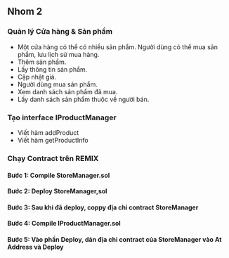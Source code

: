 ## Nhom 2

### Quản lý Cửa hàng & Sản phẩm
- Một cửa hàng có thể có nhiều sản phẩm. Người dùng có thể mua sản phẩm, lưu lịch sử mua hàng.
- Thêm sản phẩm.
- Lấy thông tin sản phẩm.
- Cập nhật giá.
- Người dùng mua sản phẩm.
- Xem danh sách sản phẩm đã mua.
- Lấy danh sách sản phẩm thuộc về người bán.

### Tạo interface IProductManager
- Viết hàm addProduct
- Viết hàm getProductInfo


### Chạy Contract trên REMIX

#### Bước 1: Compile StoreManager.sol
#### Bước 2: Deploy StoreManager,sol
#### Bước 3: Sau khi đã deploy, coppy địa chỉ contract StoreManager
#### Bước 4: Compile IProductManager.sol
#### Bước 5: Vào phần Deploy, dán địa chỉ contract của StoreManager vào At Address và Deploy
